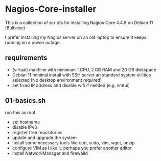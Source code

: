 # Nagios-Core-installer
This is a collection of scripts for installing Nagios Core 4.4.6 on Debian 11 (Bullseye)

I prefer installing my Nagios server on an old laptop to ensure it keeps running on a power outage.

## requirements
- (virtual) machine with minimum 1 CPU, 2 GB RAM and 20 GB diskspace
- Debian 11 minimal install with SSH server an standard system utilities selected (No desktop environment required)
- set fixed IP address and disable wifi if needed (e.g. nmtui) 

## 01-basics.sh
run this as root
- set hostname
- disable IPv6
- register free repositories
- update and upgrade the system
- install some necessary tools like curl, sudo, vim, wget, unzip
- configure VIM as I like it. perhaps you prefer another editor
- install NetworkManager and firewalld
